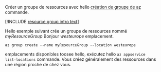 Créer un groupe de ressources avec hello [création de groupe de az](/cli/azure/group#create) commande.

[!INCLUDE [resource group intro text](resource-group.md)]

Hello exemple suivant crée un groupe de ressources nommé *myResourceGroup* Bonjour *westeurope* emplacement.

```azurecli-interactive
az group create --name myResourceGroup --location westeurope
```

emplacements disponibles toosee hello, exécutez hello `az appservice list-locations` commande. Vous créez généralement des ressources dans une région proche de chez vous.
